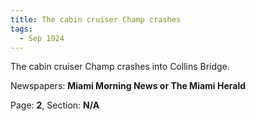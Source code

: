 ```yaml
---  
title: The cabin cruiser Champ crashes  
tags:  
  - Sep 1924  
---  
```

  
The cabin cruiser Champ crashes into Collins Bridge.  
  
Newspapers: **Miami Morning News or The Miami Herald**  
  
Page: **2**, Section: **N/A** 
